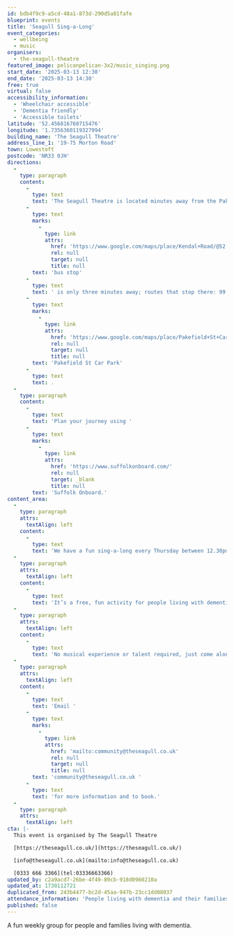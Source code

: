 ```yaml
---
id: bdb4f9c9-a5cd-48a1-873d-290d5a81fafe
blueprint: events
title: 'Seagull Sing-a-Long'
event_categories:
  - wellbeing
  - music
organisers:
  - the-seagull-theatre
featured_image: pelicanpelican-3x2/music_singing.png
start_date: '2025-03-13 12:30'
end_date: '2025-03-13 14:30'
free: true
virtual: false
accessibility_information:
  - 'Wheelchair accessible'
  - 'Dementia friendly'
  - 'Accessible toilets'
latitude: '52.456816760715476'
longitude: '1.7356360119327994'
building_name: 'The Seagull Theatre'
address_line_1: '19-75 Morton Road'
town: Lowestoft
postcode: 'NR33 0JH'
directions:
  -
    type: paragraph
    content:
      -
        type: text
        text: 'The Seagull Theatre is located minutes away from the Pakefield Beach. The nearest '
      -
        type: text
        marks:
          -
            type: link
            attrs:
              href: 'https://www.google.com/maps/place/Kendal+Road/@52.4576983,1.7353206,19.01z/data=!4m23!1m16!4m15!1m6!1m2!1s0x47da1a4971b973c9:0x2c84b33fec5a721b!2sKendal+Road,+Lowestoft+NR33+0PD!2m2!1d1.7355958!2d52.4583896!1m6!1m2!1s0x47da1a4994894eb3:0x507aba8852d97178!2sThe+Seagull,+19-75+Morton+Rd,+Pakefield,+Lowestoft+NR33+0JH!2m2!1d1.7356033!2d52.4566925!3e2!3m5!1s0x47da1a497726cb69:0xa3de9b97c36f9552!8m2!3d52.458103!4d1.735413!16s%2Fg%2F1q67ckbl6'
              rel: null
              target: null
              title: null
        text: 'bus stop'
      -
        type: text
        text: ' is only three minutes away; routes that stop there: 99 Coastal Clipper, X2 Coastlink, 902 and X21 Coastlink. The closest parking is '
      -
        type: text
        marks:
          -
            type: link
            attrs:
              href: 'https://www.google.com/maps/place/Pakefield+St+Car+Park/@52.4572396,1.7325911,17.25z/data=!4m23!1m16!4m15!1m6!1m2!1s0x47da1a4971b973c9:0x2c84b33fec5a721b!2sKendal+Road,+Lowestoft+NR33+0PD!2m2!1d1.7355958!2d52.4583896!1m6!1m2!1s0x47da1a4994894eb3:0x507aba8852d97178!2sThe+Seagull,+19-75+Morton+Rd,+Pakefield,+Lowestoft+NR33+0JH!2m2!1d1.7356033!2d52.4566925!3e2!3m5!1s0x47da1b5e1c31d843:0x69c464699df856ce!8m2!3d52.4557954!4d1.7376769!16s%2Fg%2F11frs3mqjx'
              rel: null
              target: null
              title: null
        text: 'Pakefield St Car Park'
      -
        type: text
        text: .
  -
    type: paragraph
    content:
      -
        type: text
        text: 'Plan your journey using '
      -
        type: text
        marks:
          -
            type: link
            attrs:
              href: 'https://www.suffolkonboard.com/'
              rel: null
              target: _blank
              title: null
        text: 'Suffolk Onboard.'
content_area:
  -
    type: paragraph
    attrs:
      textAlign: left
    content:
      -
        type: text
        text: 'We have a fun sing-a-long every Thursday between 12.30pm and 2.00pm.'
  -
    type: paragraph
    attrs:
      textAlign: left
    content:
      -
        type: text
        text: 'It’s a free, fun activity for people living with dementia and their families, with free tea and biscuits. '
  -
    type: paragraph
    attrs:
      textAlign: left
    content:
      -
        type: text
        text: 'No musical experience or talent required, just come along and join in! '
  -
    type: paragraph
    attrs:
      textAlign: left
    content:
      -
        type: text
        text: 'Email '
      -
        type: text
        marks:
          -
            type: link
            attrs:
              href: 'mailto:community@theseagull.co.uk'
              rel: null
              target: null
              title: null
        text: 'community@theseagull.co.uk '
      -
        type: text
        text: 'for more information and to book.'
  -
    type: paragraph
    attrs:
      textAlign: left
cta: |-
  This event is organised by The Seagull Theatre

  [https://theseagull.co.uk/](https://theseagull.co.uk/)

  [info@theseagull.co.uk](mailto:info@theseagull.co.uk)

  [0333 666 3366](tel:03336663366)
updated_by: c2a9acd7-26be-4f49-89cb-918d0960210a
updated_at: 1730112721
duplicated_from: 243b4477-bc2d-45aa-947b-23cc1dd08037
attendance_information: 'People living with dementia and their families'
published: false
---
```

A fun weekly group for people and families living with dementia.